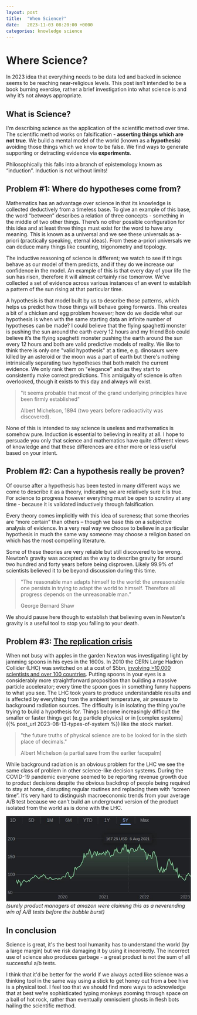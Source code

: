 ```yaml
---
layout: post
title:  "When Science?"
date:   2023-11-03 08:20:00 +0000
categories: knowledge science
---
```


# Where Science? 

In 2023 idea that everything needs to be data led and backed in science seems to be reaching near-religious levels. This post isn’t intended to be a book burning exercise, rather a brief investigation into what science is and why it’s not always appropriate.

## What is Science? 

I'm describing science as the application of the scientific method over time. The scientific method works on falsification - **asserting things which are not true**. 
We build a mental model of the world (known as a **hypothesis**) avoiding those things which we know to be false. We find ways to generate supporting or detracting evidence via **experiments**. 

Philosophically this falls into a branch of epistemology known as “induction”. Induction is not without limits!

## Problem #1: Where do hypotheses come from? 

Mathematics has an advantage over science in that its knowledge is collected deductively from a timeless base. To give an example of this base, the word “between” describes a relation of three concepts - something in the middle of two other things. There’s no other possible configuration for this idea and at least three things must exist for the word to have any meaning. This is known as a universal and we see these universals as a-priori (practically speaking, eternal ideas). From these a-priori universals we can deduce many things like counting, trigonometry and topology.

The inductive reasoning of science is different; we watch to see if things behave as our model of them predicts, and if they do we increase our confidence in the model. An example of this is that every day of your life the sun has risen, therefore it will almost certainly rise tomorrow. We’ve collected a set of evidence across various instances of an event to establish a pattern of the sun rising at that particular time.

A hypothesis is that model built by us to describe those patterns, which helps us predict how those things will behave going forwards. This creates a bit of a chicken and egg problem however; how do we decide what our hypothesis is when with the same starting data an infinite number of hypotheses can be made? I could believe that the flying spaghetti monster is pushing the sun around the earth every 12 hours and my friend Bob could believe it’s the flying spaghetti monster pushing the earth around the sun every 12 hours and both are valid predictive models of reality. We like to think there is only one "valid hypothesis" at a time, e.g. dinosaurs were killed by an asteroid or the moon was a part of earth but there's nothing intrinsically separating two hypotheses that both match the current evidence. We only rank them on "elegance" and as they start to consistently make correct predictions. This ambiguity of science is often overlooked, though it exists to this day and always will exist. 

> "it seems probable that most of the grand underlying principles have been firmly established"
> 
> Albert Michelson, 1894 (two years before radioactivity was discovered). 

None of this is intended to say science is useless and mathematics is somehow pure. Induction is essential to believing in reality at all. I hope to persuade you only that science and mathematics have quite different views of knowledge and that these differences are either more or less useful based on your intent.

## Problem #2: Can a hypothesis really be proven?

Of course after a hypothesis has been tested in many different ways we come to describe it as a theory, indicating we are relatively sure it is true. For science to progress however everything must be open to scrutiny at any time - because it is validated inductively through falsification. 

Every theory comes implicitly with this idea of sureness; that some theories are “more certain” than others – though we base this on a subjective analysis of evidence. In a very real way we choose to believe in a particular hypothesis in much the same way someone may choose a religion based on which has the most compelling literature.

Some of these theories are very reliable but still discovered to be wrong. Newton’s gravity was accepted as the way to describe gravity for around two hundred and forty years before being disproven. Likely 99.9% of scientists believed it to be beyond discussion during this time.

> “The reasonable man adapts himself to the world: the unreasonable one persists in trying to adapt the world to himself. Therefore all progress depends on the unreasonable man.”
>
> George Bernard Shaw

We should pause here though to establish that believing even in Newton's gravity is a useful tool to stop you falling to your death.
 
## Problem #3: [The replication crisis](https://en.wikipedia.org/wiki/Replication_crisis)

When not busy with apples in the garden Newton was investigating light by jamming spoons in his eyes in the 1600s. In 2010 the CERN Large Hadron Collider (LHC) was switched on at a cost of $5bn, [involving >10,000 scientists and over 100 countries](https://en.wikipedia.org/wiki/Large_Hadron_Collider). Putting spoons in your eyes is a considerably more straightforward proposition than building a massive particle accelerator; every time the spoon goes in something funny happens to what you see. The LHC took years to produce understandable results and is affected by everything from the ambient temperature, air pressure to background radiation sources. The difficulty is in isolating the thing you’re trying to build a hypothesis for. Things become increasingly difficult the smaller or faster things get (e.g particle physics) or in [complex systems]({% post_url 2023-08-13-types-of-system %}) like the stock market. 

> "the future truths of physical science are to be looked for in the sixth place of decimals." 
>
> Albert Michelson (a partial save from the earlier facepalm)

While background radiation is an obvious problem for the LHC we see the same class of problem in other science-like decision systems. During the COVID-19 pandemic everyone seemed to be reporting revenue growth due to product decisions despite the obvious backdrop of people being required to stay at home, disrupting regular routines and replacing them with “screen time”. It’s very hard to distinguish macroeconomic trends from your average A/B test because we can't build an underground version of the product isolated from the world as is done with the LHC.

![Product managers at amazon saying they're crushing it](/assets/img/posts/amazonshareprice.jpg) *(surely product managers at amazon were claiming this as a neverending win of A/B tests before the bubble burst)*

## In conclusion

Science is great, it's the best tool humanity has to understand the world (by a large margin) but we risk damaging it by using it incorrectly. The incorrect use of science also produces garbage - a great product is not the sum of all successful a/b tests.

I think that it'd be better for the world if we always acted like science was a thinking tool in the same way using a stick to get honey out from a bee hive is a physical tool. I feel too that we should find more ways to acknowledge that at best we're sophisticated typing monkeys zooming through space on a ball of hot rock, rather than eventually omniscient ghosts in flesh bots hailing the scientific method.
